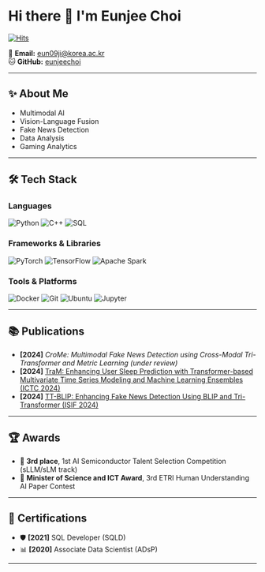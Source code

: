 # Hi there 👋 I'm Eunjee Choi
[![Hits](https://hits.seeyoufarm.com/api/count/incr/badge.svg?url=https://github.com/eunjeechoi&count_bg=%2379C83D&title_bg=%23555555&icon=github.svg&icon_color=%23FFFFFF&title=hits&edge_flat=false)](https://github.com/eunjeechoi)

📧 **Email:** eun09ji@korea.ac.kr  
🐱 **GitHub:** [eunjeechoi](https://github.com/eunjeechoi)  

---

## ✨ About Me
- Multimodal AI
- Vision-Language Fusion
- Fake News Detection
- Data Analysis
- Gaming Analytics
---

## 🛠 Tech Stack

### Languages
![Python](https://img.shields.io/badge/Python-3776AB?style=for-the-badge&logo=python&logoColor=white)
![C++](https://img.shields.io/badge/C++-00599C?style=for-the-badge&logo=cplusplus&logoColor=white)
![SQL](https://img.shields.io/badge/SQL-4479A1?style=for-the-badge&logo=postgresql&logoColor=white)

### Frameworks & Libraries
![PyTorch](https://img.shields.io/badge/PyTorch-EE4C2C?style=for-the-badge&logo=pytorch&logoColor=white)
![TensorFlow](https://img.shields.io/badge/TensorFlow-FF6F00?style=for-the-badge&logo=tensorflow&logoColor=white)
![Apache Spark](https://img.shields.io/badge/Apache_Spark-E25A1C?style=for-the-badge&logo=apachespark&logoColor=white)

### Tools & Platforms
![Docker](https://img.shields.io/badge/Docker-2496ED?style=for-the-badge&logo=docker&logoColor=white)
![Git](https://img.shields.io/badge/Git-F05032?style=for-the-badge&logo=git&logoColor=white)
![Ubuntu](https://img.shields.io/badge/Ubuntu-E95420?style=for-the-badge&logo=ubuntu&logoColor=white)
![Jupyter](https://img.shields.io/badge/Jupyter-F37626?style=for-the-badge&logo=jupyter&logoColor=white)

---

## 📚 Publications

- **[2024]** _CroMe: Multimodal Fake News Detection using Cross-Modal Tri-Transformer and Metric Learning_ *(under review)*
- **[2024]** [TraM: Enhancing User Sleep Prediction with Transformer-based Multivariate Time Series Modeling and Machine Learning Ensembles (ICTC 2024)](https://ieeexplore.ieee.org/abstract/document/10827790)
- **[2024]** [TT-BLIP: Enhancing Fake News Detection Using BLIP and Tri-Transformer (ISIF 2024)](https://ieeexplore.ieee.org/document/10706486)

---

## 🏆 Awards

- 🥉 **3rd place**, 1st AI Semiconductor Talent Selection Competition (sLLM/sLM track)
- 🏅 **Minister of Science and ICT Award**, 3rd ETRI Human Understanding AI Paper Contest

---

## 📜 Certifications

- 🛡️ **[2021]** SQL Developer (SQLD)
- 📊 **[2020]** Associate Data Scientist (ADsP)

---
